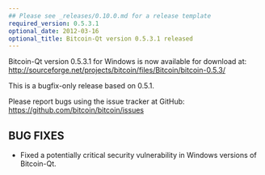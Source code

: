 ```yaml
---
## Please see _releases/0.10.0.md for a release template
required_version: 0.5.3.1
optional_date: 2012-03-16
optional_title: Bitcoin-Qt version 0.5.3.1 released
---
```

Bitcoin-Qt version 0.5.3.1 for Windows is now available for download at:
<http://sourceforge.net/projects/bitcoin/files/Bitcoin/bitcoin-0.5.3/>

This is a bugfix-only release based on 0.5.1.

Please report bugs using the issue tracker at GitHub:
<https://github.com/bitcoin/bitcoin/issues>

BUG FIXES
---------

* Fixed a potentially critical security vulnerability in Windows
versions of Bitcoin-Qt.
